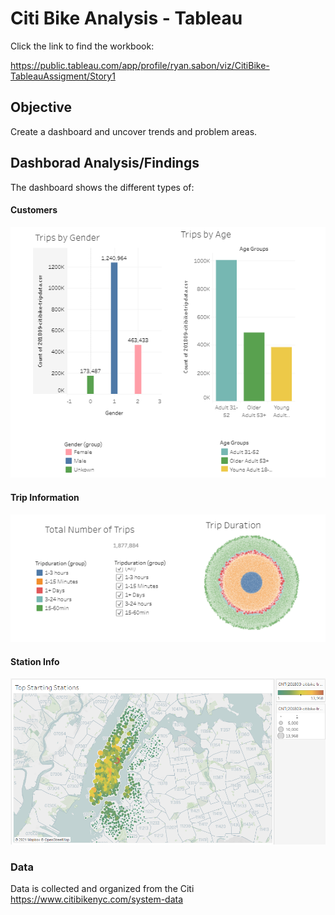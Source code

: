 # Citi Bike Analysis - Tableau

Click the link to find the workbook:

https://public.tableau.com/app/profile/ryan.sabon/viz/CitiBike-TableauAssigment/Story1

## Objective
Create a dashboard and uncover trends and problem areas.

## Dashborad Analysis/Findings
The dashboard shows the different types of: 

#### Customers
![customer type](images/customers.png)



#### Trip Information
![trips](images/trips.png)



#### Station Info
![starting stations](images/starting_stations.png)


### Data
Data is collected and organized from the Citi
https://www.citibikenyc.com/system-data

